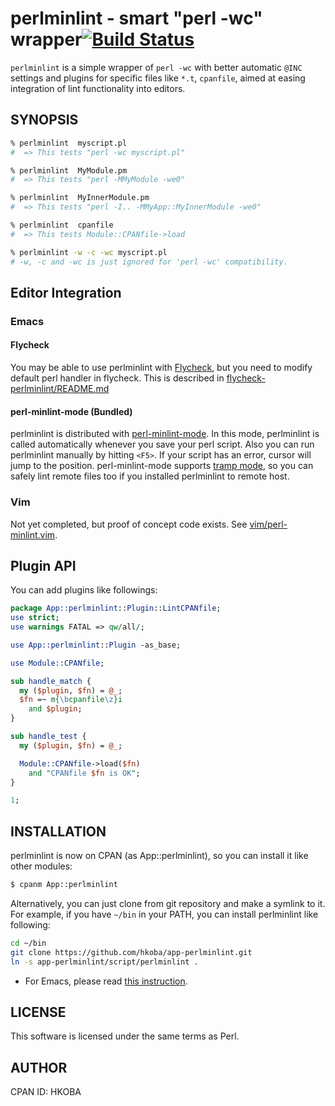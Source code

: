 perlminlint - smart "perl -wc" wrapper[![Build Status](https://travis-ci.org/hkoba/app-perlminlint.svg?branch=master)](https://travis-ci.org/hkoba/app-perlminlint)
====================

`perlminlint` is a simple wrapper of `perl -wc` with better automatic
`@INC` settings and plugins for specific files like `*.t`, `cpanfile`,
aimed at easing integration of lint functionality into editors.

SYNOPSIS
--------------------

```sh
% perlminlint  myscript.pl
#  => This tests "perl -wc myscript.pl"

% perlminlint  MyModule.pm
#  => This tests "perl -MMyModule -we0"

% perlminlint  MyInnerModule.pm
#  => This tests "perl -I.. -MMyApp::MyInnerModule -we0"

% perlminlint  cpanfile
#  => This tests Module::CPANfile->load

% perlminlint -w -c -wc myscript.pl
# -w, -c and -wc is just ignored for 'perl -wc' compatibility.
```

Editor Integration
--------------------

### Emacs

#### Flycheck

You may be able to use perlminlint with
[Flycheck](http://flycheck.readthedocs.org/en/latest/index.html),
but you need to modify default perl handler in flycheck.
This is described in 
[flycheck-perlminlint/README.md](flycheck-perlminlint/README.md)


#### perl-minlint-mode (Bundled)

perlminlint is distributed with [perl-minlint-mode](./elisp/README.md).
In this mode, perlminlint is called automatically whenever you save 
your perl script.
Also you can run perlminlint manually by hitting `<F5>`.
If your script has an error, cursor will jump to the position.
perl-minlint-mode supports 
[tramp mode](http://www.emacswiki.org/emacs/TrampMode), so
you can safely lint remote files too 
if you installed perlminlint to remote host.

### Vim

Not yet completed, but proof of concept code exists.
See [vim/perl-minlint.vim](vim/perl-minlint.vim).


Plugin API
--------------------

You can add plugins like followings:

```perl
package App::perlminlint::Plugin::LintCPANfile;
use strict;
use warnings FATAL => qw/all/;

use App::perlminlint::Plugin -as_base;

use Module::CPANfile;

sub handle_match {
  my ($plugin, $fn) = @_;
  $fn =~ m{\bcpanfile\z}i
    and $plugin;
}

sub handle_test {
  my ($plugin, $fn) = @_;

  Module::CPANfile->load($fn)
    and "CPANfile $fn is OK";
}

1;
```

INSTALLATION
--------------------

perlminlint is now on CPAN (as App::perlminlint), so you can install it
like other modules:

```sh
$ cpanm App::perlminlint
```

Alternatively, you can just clone from git repository
and make a symlink to it.
For example, if you have `~/bin` in your PATH, you can 
install perlminlint like following:

```sh
cd ~/bin
git clone https://github.com/hkoba/app-perlminlint.git
ln -s app-perlminlint/script/perlminlint .
```

* For Emacs, please read [this instruction](./elisp/README.md).

LICENSE
--------------------
This software is licensed under the same terms as Perl.

AUTHOR
--------------------
CPAN ID: HKOBA
